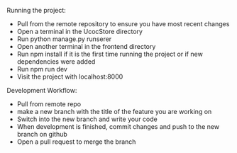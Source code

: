 Running the project:
  - Pull from the remote repository to ensure you have most recent changes
  - Open a terminal in the UcocStore directory
  - Run python manage.py runserer
  - Open another terminal in the frontend directory
  - Run npm install if it is the first time running the project or if new dependencies were added
  - Run npm run dev
  - Visit the project with localhost:8000

Development Workflow:
  - Pull from remote repo
  - make a new branch with the title of the feature you are working on
  - Switch into the new branch and write your code
  - When development is finished, commit changes and push to the new branch on github
  - Open a pull request to merge the branch
